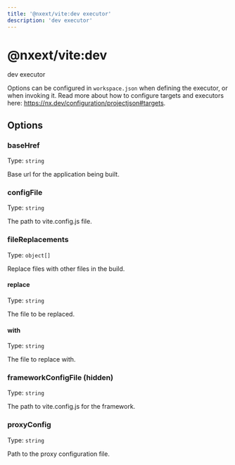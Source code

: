 ```yaml
---
title: '@nxext/vite:dev executor'
description: 'dev executor'
---
```


# @nxext/vite:dev

dev executor

Options can be configured in `workspace.json` when defining the executor, or when invoking it. Read more about how to configure targets and executors here: https://nx.dev/configuration/projectjson#targets.

## Options

### baseHref

Type: `string`

Base url for the application being built.

### configFile

Type: `string`

The path to vite.config.js file.

### fileReplacements

Type: `object[]`

Replace files with other files in the build.

#### replace

Type: `string`

The file to be replaced.

#### with

Type: `string`

The file to replace with.

### frameworkConfigFile (**hidden**)

Type: `string`

The path to vite.config.js for the framework.

### proxyConfig

Type: `string`

Path to the proxy configuration file.
